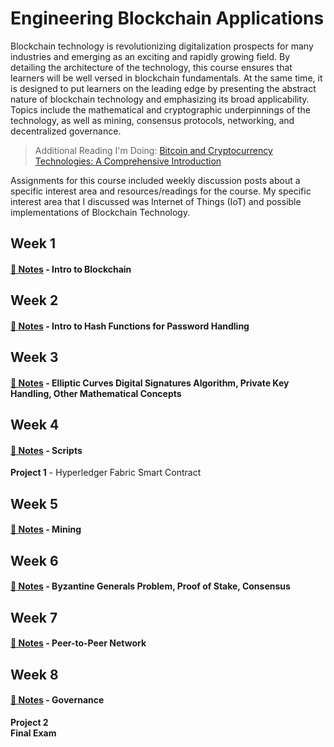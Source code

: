 # Engineering Blockchain Applications

Blockchain technology is revolutionizing digitalization prospects for many industries and emerging as an
exciting and rapidly growing field. By detailing the architecture of the technology, this course ensures that
learners will be well versed in blockchain fundamentals. At the same time, it is designed to put learners on the
leading edge by presenting the abstract nature of blockchain technology and emphasizing its broad
applicability. Topics include the mathematical and cryptographic underpinnings of the technology, as well as
mining, consensus protocols, networking, and decentralized governance. 

> Additional Reading I'm Doing: [Bitcoin and Cryptocurrency Technologies: A Comprehensive Introduction](https://press.princeton.edu/books/hardcover/9780691171692/bitcoin-and-cryptocurrency-technologies)

Assignments for this course included weekly discussion posts about a specific interest area and resources/readings for the course. My specific interest area that I discussed was Internet of Things (IoT) and possible implementations of Blockchain Technology.

## Week 1 

#### [📓 Notes](week1-notes.md) - Intro to Blockchain

## Week 2

#### [📓 Notes](week2-notes.md) - Intro to Hash Functions for Password Handling

## Week 3 

#### [📓 Notes](week3-notes.md) - Elliptic Curves Digital Signatures Algorithm, Private Key Handling, Other Mathematical Concepts

## Week 4 

#### [📓 Notes](week4-notes.md) - Scripts

**Project 1** - Hyperledger Fabric Smart Contract 

## Week 5

#### [📓 Notes](week5-notes.md) - Mining

## Week 6

#### [📓 Notes](week6-notes.md) - Byzantine Generals Problem, Proof of Stake, Consensus

## Week 7

#### [📓 Notes](week7-notes.md) - Peer-to-Peer Network

## Week 8

#### [📓 Notes](week8-notes.md) - Governance

**Project 2** \
**Final Exam**
